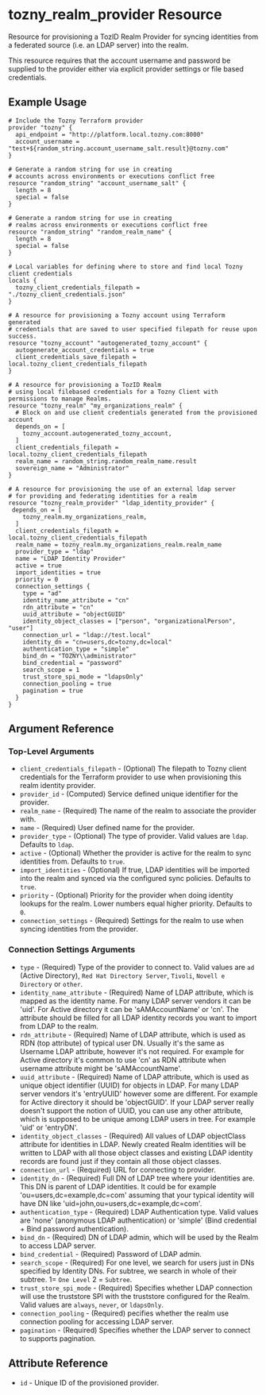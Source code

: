 # tozny_realm_provider Resource

Resource for provisioning a TozID Realm Provider for syncing identities from a federated source (i.e. an LDAP server) into the realm.

This resource requires that the account username and password be supplied to the provider either via explicit provider settings or file based credentials.

## Example Usage

```hcl
# Include the Tozny Terraform provider
provider "tozny" {
  api_endpoint = "http://platform.local.tozny.com:8000"
  account_username = "test+${random_string.account_username_salt.result}@tozny.com"
}

# Generate a random string for use in creating
# accounts across environments or executions conflict free
resource "random_string" "account_username_salt" {
  length = 8
  special = false
}

# Generate a random string for use in creating
# realms across environments or executions conflict free
resource "random_string" "random_realm_name" {
  length = 8
  special = false
}

# Local variables for defining where to store and find local Tozny client credentials
locals {
  tozny_client_credentials_filepath = "./tozny_client_credentials.json"
}

# A resource for provisioning a Tozny account using Terraform generated
# credentials that are saved to user specified filepath for reuse upon success.
resource "tozny_account" "autogenerated_tozny_account" {
  autogenerate_account_credentials = true
  client_credentials_save_filepath = local.tozny_client_credentials_filepath
}

# A resource for provisioning a TozID Realm
# using local filebased credentials for a Tozny Client with permissions to manage Realms.
resource "tozny_realm" "my_organizations_realm" {
  # Block on and use client credentials generated from the provisioned account
  depends_on = [
    tozny_account.autogenerated_tozny_account,
  ]
  client_credentials_filepath = local.tozny_client_credentials_filepath
  realm_name = random_string.random_realm_name.result
  sovereign_name = "Administrator"
}

# A resource for provisioning the use of an external ldap server
# for providing and federating identities for a realm
resource "tozny_realm_provider" "ldap_identity_provider" {
 depends_on = [
    tozny_realm.my_organizations_realm,
  ]
  client_credentials_filepath = local.tozny_client_credentials_filepath
  realm_name = tozny_realm.my_organizations_realm.realm_name
  provider_type = "ldap"
  name = "LDAP Identity Provider"
  active = true
  import_identities = true
  priority = 0
  connection_settings {
    type = "ad"
    identity_name_attribute = "cn"
    rdn_attribute = "cn"
    uuid_attribute = "objectGUID"
    identity_object_classes = ["person", "organizationalPerson", "user"]
    connection_url = "ldap://test.local"
    identity_dn = "cn=users,dc=tozny,dc=local"
    authentication_type = "simple"
    bind_dn = "TOZNY\\administrator"
    bind_credential = "password"
    search_scope = 1
    trust_store_spi_mode = "ldapsOnly"
    connection_pooling = true
    pagination = true
  }
}
```

## Argument Reference

### Top-Level Arguments

* `client_credentials_filepath` - (Optional) The filepath to Tozny client credentials for the Terraform provider to use when provisioning this realm identity provider.
* `provider_id` - (Computed) Service defined unique identifier for the provider.
* `realm_name` - (Required) The name of the realm to associate the provider with.
* `name` - (Required) User defined name for the provider.
* `provider_type` - (Optional) The type of provider. Valid values are `ldap`. Defaults to `ldap`.
* `active` - (Optional) Whether the provider is active for the realm to sync identities from. Defaults to `true`.
* `import_identities` - (Optional) If true, LDAP identities will be imported into the realm and synced via the configured sync policies. Defaults to `true`.
* `priority` - (Optional) Priority for the provider when doing identity lookups for the realm. Lower numbers equal higher priority. Defaults to `0`.
* `connection_settings` - (Required) Settings for the realm to use when syncing identities from the provider.

### Connection Settings Arguments

* `type` - (Required) Type of the provider to connect to. Valid values are `ad` (Active Directory), `Red Hat Directory Server`, `Tivoli`, `Novell e Directory` or `other`.
* `identity_name_attribute` - (Required) Name of LDAP attribute, which is mapped as the identity name. For many LDAP server vendors it can be 'uid'. For Active directory it can be 'sAMAccountName' or 'cn'. The attribute should be filled for all LDAP identity records you want to import from LDAP to the realm.
* `rdn_attribute` - (Required) Name of LDAP attribute, which is used as RDN (top attribute) of typical user DN. Usually it's the same as Username LDAP attribute, however it's not required. For example for Active directory it's common to use 'cn' as RDN attribute when username attribute might be 'sAMAccountName'.
* `uuid_attribute` - (Required) Name of LDAP attribute, which is used as unique object identifier (UUID) for objects in LDAP. For many LDAP server vendors it's 'entryUUID' however some are different. For example for Active directory it should be 'objectGUID'. If your LDAP server really doesn't support the notion of UUID, you can use any other attribute, which is supposed to be unique among LDAP users in tree. For example 'uid' or 'entryDN'.
* `identity_object_classes` - (Required) All values of LDAP objectClass attribute for identities in LDAP. Newly created Realm identities will be written to LDAP with all those object classes and existing LDAP identity records are found just if they contain all those object classes.
* `connection_url` - (Required) URL for connecting to provider.
* `identity_dn` - (Required) Full DN of LDAP tree where your identities are. This DN is parent of LDAP identities. It could be for example 'ou=users,dc=example,dc=com' assuming that your typical identity will have DN like 'uid=john,ou=users,dc=example,dc=com'.
* `authentication_type` - (Required) LDAP Authentication type. Valid values are 'none' (anonymous LDAP authentication) or 'simple' (Bind credential + Bind password authentication).
* `bind_dn` - (Required) DN of LDAP admin, which will be used by the Realm to access LDAP server.
* `bind_credential` - (Required) Password of LDAP admin.
* `search_scope` - (Required) For one level, we search for users just in DNs specified by Identity DNs. For subtree, we search in whole of their subtree. 1= `One Level` 2 = `Subtree`.
* `trust_store_spi_mode` - (Required) Specifies whether LDAP connection will use the truststore SPI with the truststore configured for the Realm. Valid values are `always`, `never`, or `ldapsOnly`.
* `connection_pooling` - (Required) pecifies whether the realm use connection pooling for accessing LDAP server.
* `pagination` - (Required) Specifies whether the LDAP server to connect to supports pagination.

## Attribute Reference

* `id` - Unique ID of the provisioned provider.
